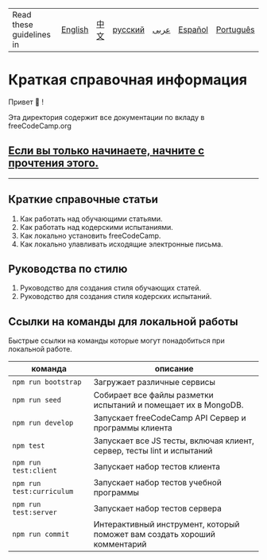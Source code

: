 <table>
    <tr>
        <td> Read these guidelines in </td>
        <td><a href="/CONTRIBUTING.md"> English </a></td>
        <td><a href="/docs/chinese/README.md"> 中文 </a></td>
        <td><a href="/docs/russian/README.md"> русский </a></td>
        <td><a href="/docs/arabic/README.md"> عربى </a></td>
        <td><a href="/docs/spanish/README.md"> Español </a></td>
        <td><a href="/docs/portuguese/README.md"> Português </a></td>
    </tr>
</table>

# Краткая справочная информация

Привет 👋 !

Эта директория содержит все документации по вкладу в freeCodeCamp.org

## [Если вы только начинаете, начните с прочтения этого.](/docs/russian/CONTRIBUTING.md)

---

## Краткие справочные статьи

1. Как работать над обучающими статьями.
2. Как работать над кодерскими испытаниями.
3. Как локально установить freeCodeCamp.
4. Как локально улавливать исходящие электронные письма.

## Руководства по стилю

1. Руководство для создания стиля обучающих статей.
2. Руководство для создания стиля кодерских испытаний.

## Ссылки на команды для локальной работы

Быстрые ссылки на команды которые могут понадобиться при локальной работе.

| команда | описание |
| ------- | ----------- |
| `npm run bootstrap` | Загружает различные сервисы |
| `npm run seed` | Собирает все файлы разметки испытаний и помещает их в MongoDB. |
| `npm run develop` | Запускает freeCodeCamp API Сервер и программы клиента |
| `npm test` |  Запускает все JS тесты, включая клиент, сервер, тесты lint и испытаний |
| `npm run test:client` | Запускает набор тестов клиента |
| `npm run test:curriculum` | Запускает набор тестов учебной программы |
| `npm run test:server` | Запускает набор тестов сервера |
| `npm run commit` | Интерактивный инструмент, который поможет вам создать хороший комментарий |
